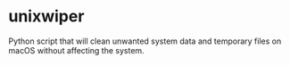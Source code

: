 # unixwiper
Python script that will clean unwanted system data and temporary files on macOS without affecting the system.
